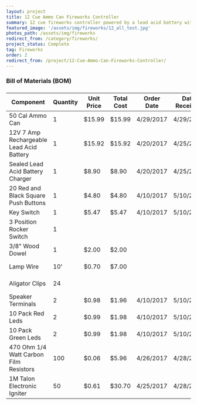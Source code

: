 ```yaml
---
layout: project
title: 12 Cue Ammo Can Fireworks Controller
summary: 12 cue fireworks controller powered by a lead acid battery with a custom tinkercad designed and 3D printed insert and controller face for a standard 50 cal ammo can.
featured_image: '/assets/img/fireworks/12_all_test.jpg'
photos_path: /assets/img/fireworks
redirect_from: /category/fireworks/
project_status: Complete
tag: Fireworks
order: 2
redirect_from: /project/12-Cue-Ammo-Can-Fireworks-Controller/
---
```


<h3> Bill of Materials (BOM)<h3>
<div class="table-responsive">
  <table class="table table-bordered table-hover table-striped table-sm">
      <thead>
          <tr>
              <th>Component</th>
              <th>Quantity</th>
              <th>Unit Price</th>
              <th>Total Cost</th>
              <th>Order Date</th>
              <th>Date Received</th>
              <th>Vendor</th>
          </tr>
      </thead>
      <tbody>
          <tr class="success">
              <td>50 Cal Ammo Can</td>
              <td>1</td>
              <td>$15.99</td>
              <td>$15.99</td>
              <td>4/29/2017</td>
              <td>4/29/2017</td>
              <td>
                  <a href="https://www.harborfreight.com/50-cal-metal-ammo-can-63181.html">Harbor Freight</a>
              </td>
          </tr>
          <tr class="success">
              <td>12V 7 Amp Rechargeable Lead Acid Battery</td>
              <td>1</td>
              <td>$15.92</td>
              <td>$15.92</td>
              <td>4/20/2017</td>
              <td>4/25/2017</td>
              <td>
                  <a href="https://www.amazon.com/gp/product/B003S1RQ2S/">Amazon</a>
              </td>
          </tr>
          <tr class="success">
              <td>Sealed Lead Acid Battery Charger</td>
              <td>1</td>
              <td>$8.90</td>
              <td>$8.90</td>
              <td>4/20/2017</td>
              <td>4/25/2017</td>
              <td>
                  <a href="https://www.amazon.com/gp/product/B001G8AIMU/">Amazon</a>
              </td>
          </tr>
          <tr class="success">
              <td>20 Red and Black Square Push Buttons</td>
              <td>1</td>
              <td>$4.80</td>
              <td>$4.80</td>
              <td>4/10/2017</td>
              <td>5/10/2017</td>
              <td>
                  <a href="http://www.dx.com/p/diy-push-button-switch-red-black-20-piece-pack-143597">DX</a>
              </td>
          </tr>
          <tr class="success">
              <td>Key Switch</td>
              <td>1</td>
              <td>$5.47</td>
              <td>$5.47</td>
              <td>4/10/2017</td>
              <td>5/10/2017</td>
              <td>
                  <a href="http://www.dx.com/p/maitech-04060015-zinc-alloy-key-switch-silver-310701">DX</a>
              </td>
          </tr>
          <tr class="success">
              <td>3 Position Rocker Switch</td>
              <td>1</td>
              <td></td>
              <td></td>
              <td></td>
              <td></td>
              <td>
                  On Hand
              </td>
          </tr>
          <tr class="success">
              <td>3/8" Wood Dowel</td>
              <td>1</td>
              <td>$2.00</td>
              <td>$2.00</td>
              <td></td>
              <td></td>
              <td>
                  ACE Hardware
              </td>
          </tr>
          <tr class="success">
              <td>Lamp Wire</td>
              <td>10'</td>
              <td>$0.70</td>
              <td>$7.00</td>
              <td></td>
              <td></td>
              <td>
                  ACE Hardware
              </td>
          </tr>
          <tr class="success">
              <td>Aligator Clips</td>
              <td>24</td>
              <td></td>
              <td></td>
              <td></td>
              <td></td>
              <td>
                  ACE Hardware
              </td>
          </tr>
          <tr class="success">
              <td>Speaker Terminals</td>
              <td>2</td>
              <td>$0.98</td>
              <td>$1.96</td>
              <td>4/10/2017</td>
              <td>5/10/2017</td>
              <td>
                  <a href="https://www.banggood.com/12-Way-2-Row-Push-Release-Connector-Plate-Stereo-Speaker-Terminal-Strip-Block-p-1050817.html">Banggood</a>
              </td>
          </tr>
          <tr class="success">
              <td>10 Pack Red Leds</td>
              <td>2</td>
              <td>$0.99</td>
              <td>$1.98</td>
              <td>4/10/2017</td>
              <td>5/10/2017</td>
              <td>
                  <a href="https://www.banggood.com/10pcs-5mm-3000-6000mcd-LED-Bright-Decoration-Torch-Toy-Light-Red-p-73171.html">Banggood</a>
              </td>
          </tr>
          <tr class="success">
              <td>10 Pack Green Leds</td>
              <td>2</td>
              <td>$0.99</td>
              <td>$1.98</td>
              <td>4/10/2017</td>
              <td>5/10/2017</td>
              <td>
                  <a href="https://www.banggood.com/10pcs-5mm-3000-6000mcd-LED-Bright-Decoration-Torch-Toy-Light-Green-p-73175.html">Banggood</a>
              </td>
          </tr>
          <tr class="success">
              <td>470 Ohm 1/4 Watt Carbon Film Resistors</td>
              <td>100</td>
              <td>$0.06</td>
              <td>$5.96</td>
              <td>4/26/2017</td>
              <td>4/28/2017</td>
              <td>
                  <a href="https://www.amazon.com/gp/product/B00EV2Q7HS/">Amazon</a>
              </td>
          </tr>
          <tr class="success">
              <td>1M Talon Electronic Igniter</td>
              <td>50</td>
              <td>$0.61</td>
              <td>$30.70</td>
              <td>4/25/2017</td>
              <td>4/28/2017</td>
              <td>
                  <a href="http://pyroworks.us/electric-igniters/talon-electric-igniters/1m-1-meter-lead-wires-talon-igniter.html">Pyroworks</a>
              </td>
          </tr>
      </tbody>
  </table>
</div>